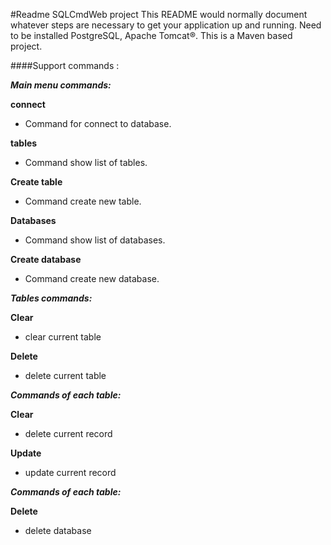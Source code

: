 #Readme SQLCmdWeb project
This README would normally document whatever steps are necessary to get your application up and running.
Need to be installed PostgreSQL, Apache Tomcat®. This is a Maven based project.

####Support commands :

***Main menu commands:***

  **сonnect**

  +   Command for connect to database.
 
  **tables**
  
  +   Command show list of tables. 
  
  **Create table**
  
  +   Command create new table.
   
**Databases**

+  Command show list of databases.

**Create database**

+  Command create new database.

***Tables commands:***

**Clear**

+  clear current table

**Delete**

+  delete current table

***Commands of each table:***

**Clear**

+  delete current record

**Update**

+  update current record

***Commands of each table:***

**Delete** 

+  delete database
